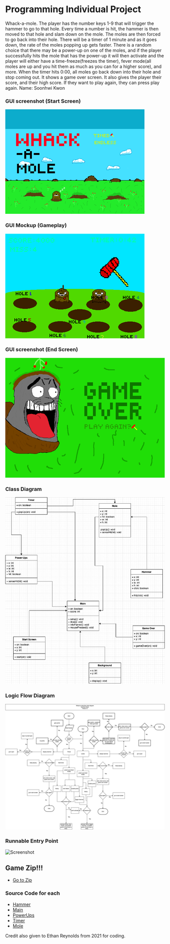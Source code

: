# Programming Individual Project
Whack-a-mole. The player has the number keys 1-9 that will trigger the hammer to go to that hole. Every time a number is hit, the hammer is then moved to that hole and slam down on the mole. The moles are then forced to go back into their hole. There will be a timer of 1 minute and as it goes down, the rate of the moles popping up gets faster. There is a random choice that there may be a power-up on one of the moles, and if the player successfully hits the mole that has the power-up it will then activate and the player will either have a time-freeze(freezes the timer), fever mode(all moles are up and you hit them as much as you can for a higher score), and more. When the timer hits 0:00, all moles go back down into their hole and stop coming out. It shows a game over screen. It also gives the player their score, and their high score. If they want to play again, they can press play again. 
Name:
Soonhwi Kwon

### GUI screenshot (Start Screen)
![Start Screen](https://github.com/Sun-Punks/ProgrammingProjectB3/blob/main/images/pixil-frame-0_1.png)


### GUI Mockup (Gameplay)
![Gameplay](https://github.com/Sun-Punks/ProgrammingProjectB3/blob/main/images/pixil-frame-0_3-1.png)

### GUI screenshot (End Screen)
![End Screen](https://github.com/Sun-Punks/ProgrammingProjectB3/blob/main/images/pixil-frame-0_2-1.png)


### Class Diagram
![Diagram](https://github.com/Sun-Punks/ProgrammingProjectB3/blob/main/images/Whack-A-MoleDiagram.jpg?raw=true)

### Logic Flow Diagram
![Diagram](https://github.com/Sun-Punks/ProgrammingProjectB3/blob/main/images/Untitled%20Diagram%20(2).jpg)

### Runnable Entry Point
![Screenshot]()

## Game Zip!!!
* [Go to Zip](https://github.com/Sun-Punks/ProgrammingProjectB3/blob/main/Main%202.zip)

### Source Code for each
* [Hammer](https://github.com/Sun-Punks/ProgrammingProjectB3/blob/main/src/Hammer.pde)
* [Main](https://github.com/Sun-Punks/ProgrammingProjectB3/blob/main/src/Main.pde)
* [PowerUps](https://github.com/Sun-Punks/ProgrammingProjectB3/blob/main/src/PowerUps.pde)
* [Timer](https://github.com/Sun-Punks/ProgrammingProjectB3/blob/main/src/Timer.pde)
* [Mole](https://github.com/Sun-Punks/ProgrammingProjectB3/blob/main/src/Mole.pde)

Credit also given to Ethan Reynolds from 2021 for coding.
